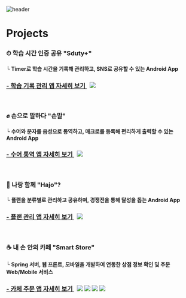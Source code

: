 
![header](https://capsule-render.vercel.app/api?type=waving&color=00BFFF&height=300&section=header&text=Seo%20Jaehyeong&fontSize=65)


# Projects
### ⏱ 학습 시간 인증 공유 "Sduty+" 
#### └ Timer로 학습 시간을 기록해 관리하고, SNS로 공유할 수 있는 Android App 
### <b><a href="https://github.com/forlivd/SdutyPlus">- 학습 기록 관리 앱 자세히 보기 </a></b>  &nbsp; <img src="https://img.shields.io/badge/Android-3DDC84?style=flat&logo=Android&logoColor=white"/>


<br/>

### ✊ 손으로 말하다 "손말"
#### └ 수어와 문자를 음성으로 통역하고, 매크로를 등록해 편리하게 출력할 수 있는 Android App
### <b><a href="https://github.com/forlivd/Sonmal">- 수어 통역 앱 자세히 보기 </a></b>  &nbsp; <img src="https://img.shields.io/badge/Android-3DDC84?style=flat&logo=Android&logoColor=white"/>

</br>

### 📆 나랑 함께 "Hajo"? 
#### └ 플랜을 분류별로 관리하고 공유하며, 경쟁전을 통해 달성을 돕는 Android App
### <b><a href="https://github.com/forlivd/Hajo/">- 플랜 관리 앱  자세히 보기 </a></b>  &nbsp; <img src="https://img.shields.io/badge/Android-3DDC84?style=flat&logo=Android&logoColor=white"/>

</br>

### ☕ 내 손 안의 카페 "Smart Store"
#### └ Spring 서버, 웹 프론트, 모바일을 개발하여 연동한 상점 정보 확인 및 주문 Web/Mobile 서비스
### <b><a href="https://github.com/forlivd/cafe-smart-store/">- 카체 주문 앱  자세히 보기 </a></b>  &nbsp; <img src="https://img.shields.io/badge/Android-3DDC84?style=flat&logo=Android&logoColor=white"/> <img src="https://img.shields.io/badge/SpringBoot-6DB33F?style=flat&logo=SpringBoot&logoColor=white"/> <img src="https://img.shields.io/badge/Vue.js-4FC08D?style=flat&logo=Vue.js&logoColor=white"/> <img src="https://img.shields.io/badge/MySQL-4479A1?style=flat&logo=MySQL&logoColor=white"/> 
